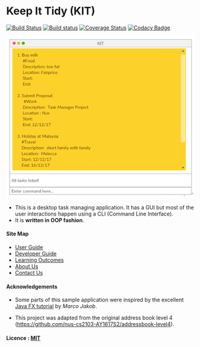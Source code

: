 # Keep It Tidy (KIT)

[![Build Status](https://travis-ci.org/CS2103JAN2017-F14-B2/main.svg?branch=master)](https://travis-ci.org/CS2103JAN2017-F14-B2/main)
[![Build status](https://ci.appveyor.com/api/projects/status/5rd31plnvqr693qn?svg=true)](https://ci.appveyor.com/project/Zing1996/main)
[![Coverage Status](https://coveralls.io/repos/github/CS2103JAN2017-F14-B2/main/badge.svg?branch=master)](https://coveralls.io/github/CS2103JAN2017-F14-B2/main?branch=master)
[![Codacy Badge](https://api.codacy.com/project/badge/Grade/d2095f2c038c43d9a11ed29db9b299e2)](https://www.codacy.com/app/Zing1996/main?utm_source=github.com&amp;utm_medium=referral&amp;utm_content=CS2103JAN2017-F14-B2/main&amp;utm_campaign=Badge_Grade)

<img src="docs/images/Ui.png" width="600"><br>

* This is a desktop task managing application. It has a GUI but most of the user interactions happen using
  a CLI (Command Line Interface).
* It is **written in OOP fashion**.


#### Site Map
* [User Guide](docs/UserGuide.md)
* [Developer Guide](docs/DeveloperGuide.md)
* [Learning Outcomes](docs/LearningOutcomes.md)
* [About Us](docs/AboutUs.md)
* [Contact Us](docs/ContactUs.md)


#### Acknowledgements

* Some parts of this sample application were inspired by the excellent
  [Java FX tutorial](http://code.makery.ch/library/javafx-8-tutorial/) by *Marco Jakob*.

* This project was adapted from the original address book level 4 
  (https://github.com/nus-cs2103-AY1617S2/addressbook-level4).

#### Licence : [MIT](LICENSE)
